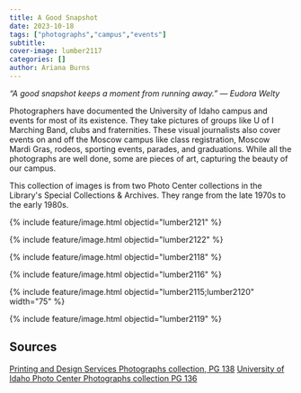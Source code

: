 ```yaml
---
title: A Good Snapshot
date: 2023-10-18
tags: ["photographs","campus","events"]
subtitle: 
cover-image: lumber2117
categories: []
author: Ariana Burns
---
```


*“A good snapshot keeps a moment from running away.”
            ― Eudora Welty*

Photographers have documented the University of Idaho campus and events for most of its existence. They take pictures of groups like U of I Marching Band, clubs and fraternities. These visual journalists also cover events on and off the Moscow campus like class registration, Moscow Mardi Gras, rodeos, sporting events, parades, and graduations. While all the photographs are well done, some are pieces of art, capturing the beauty of our campus.

This collection of images is from two Photo Center collections in the Library's Special Collections & Archives. They range from the late 1970s to the early 1980s.


{% include feature/image.html objectid="lumber2121" %}

{% include feature/image.html objectid="lumber2122" %}

{% include feature/image.html objectid="lumber2118" %}

{% include feature/image.html objectid="lumber2116" %}

{% include feature/image.html objectid="lumber2115;lumber2120" width="75" %}

{% include feature/image.html objectid="lumber2119" %}

## Sources

[Printing and Design Services Photographs collection, PG 138](https://archiveswest.orbiscascade.org/ark:80444/xv421379)
[University of Idaho Photo Center Photographs collection PG 136](https://archiveswest.orbiscascade.org/ark:80444/xv399366)